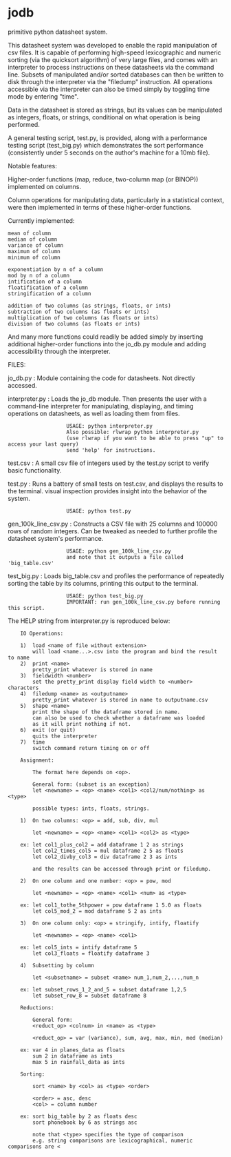 # jodb
primitive python datasheet system.

This datasheet system was developed to enable the rapid manipulation of csv files. It is capable
of performing high-speed lexicographic and numeric sorting (via the quicksort algorithm) of very large
files, and comes with an interpreter to process instructions on these datasheets via the command line.
Subsets of manipulated and/or sorted databases can then be written to disk through the interpreter via
the "filedump" instruction. All operations accessible via the interpreter can also be timed simply by
toggling time mode by entering "time".

Data in the datasheet is stored as strings, but its values can be manipulated as integers, floats,
or strings, conditional on what operation is being performed.

A general testing script, test.py, is provided, along with a performance testing script (test_big.py)
which demonstrates the sort performance (consistently under 5 seconds on the author's machine for a
10mb file).

Notable features:

Higher-order functions (map, reduce, two-column map (or BINOP)) implemented on columns.

Column operations for manipulating data, particularly in a statistical context, were then
implemented in terms of these higher-order functions.

Currently implemented:

    mean of column
    median of column
    variance of column
    maximum of column
    minimum of column

    exponentiation by n of a column
    mod by n of a column
    intification of a column
    floatification of a column
    stringification of a column

    addition of two columns (as strings, floats, or ints)
    subtraction of two columns (as floats or ints)
    multiplication of two columns (as floats or ints)
    division of two columns (as floats or ints)

And many more functions could readily be added simply by inserting additional higher-order
functions into the jo_db.py module and adding accessibility through the interpreter.


FILES:

jo_db.py             : Module containing the code for datasheets. Not directly accessed.

interpreter.py       : Loads the jo_db module. Then presents the user with a command-line interpreter
                       for manipulating, displaying, and timing operations on datasheets, as well as
                       loading them from files.

                       USAGE: python interpreter.py
                       Also possible: rlwrap python interpreter.py
                       (use rlwrap if you want to be able to press "up" to access your last query)
                       send 'help' for instructions.

test.csv             : A small csv file of integers used by the test.py script to verify basic functionality.

test.py              : Runs a battery of small tests on test.csv, and displays the results to the terminal.
                       visual inspection provides insight into the behavior of the system.

                       USAGE: python test.py

gen_100k_line_csv.py : Constructs a CSV file with 25 columns and 100000 rows of random integers.
                       Can be tweaked as needed to further profile the datasheet system's performance.

                       USAGE: python gen_100k_line_csv.py
                       and note that it outputs a file called 'big_table.csv'

test_big.py          : Loads big_table.csv and profiles the performance of repeatedly sorting the table
                       by its columns, printing this output to the terminal.

                       USAGE: python test_big.py
                       IMPORTANT: run gen_100k_line_csv.py before running this script.

The HELP string from interpreter.py is reproduced below:

        IO Operations:

        1)  load <name of file without extension>
            will load <name...>.csv into the program and bind the result to name
        2)  print <name>
            pretty_print whatever is stored in name
        3)  fieldwidth <number>
            set the pretty_print display field width to <number> characters
        4)  filedump <name> as <outputname>
            pretty_print whatever is stored in name to outputname.csv
        5)  shape <name>
            print the shape of the dataframe stored in name.
            can also be used to check whether a dataframe was loaded
            as it will print nothing if not.
        6)  exit (or quit)
            quits the interpreter
        7)  time
            switch command return timing on or off

        Assignment:

            The format here depends on <op>.

            General form: (subset is an exception)
            let <newname> = <op> <name> <col1> <col2/num/nothing> as <type>

            possible types: ints, floats, strings.

        1)  On two columns: <op> = add, sub, div, mul

            let <newname> = <op> <name> <col1> <col2> as <type>

        ex: let col1_plus_col2 = add dataframe 1 2 as strings
            let col2_times_col5 = mul dataframe 2 5 as floats
            let col2_divby_col3 = div dataframe 2 3 as ints

            and the results can be accessed through print or filedump.

        2)  On one column and one number: <op> = pow, mod

            let <newname> = <op> <name> <col1> <num> as <type>

        ex: let col1_tothe_5thpower = pow dataframe 1 5.0 as floats
            let col5_mod_2 = mod dataframe 5 2 as ints

        3)  On one column only: <op> = stringify, intify, floatify

            let <newname> = <op> <name> <col1>

        ex: let col5_ints = intify dataframe 5
            let col3_floats = floatify dataframe 3

        4)  Subsetting by column

            let <subsetname> = subset <name> num_1,num_2,...,num_n

        ex: let subset_rows_1_2_and_5 = subset dataframe 1,2,5
            let subset_row_8 = subset dataframe 8

        Reductions:

            General form:
            <reduct_op> <colnum> in <name> as <type>

            <reduct_op> = var (variance), sum, avg, max, min, med (median)

        ex: var 4 in planes_data as floats
            sum 2 in dataframe as ints
            max 5 in rainfall_data as ints

        Sorting:

            sort <name> by <col> as <type> <order>

            <order> = asc, desc
            <col> = column number

        ex: sort big_table by 2 as floats desc
            sort phonebook by 6 as strings asc

            note that <type> specifies the type of comparison
            e.g. string comparisons are lexicographical, numeric comparisons are <
